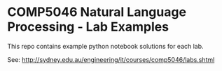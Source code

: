 # COMP5046 Natural Language Processing - Lab Examples

This repo contains example python notebook solutions for each lab.

See: http://sydney.edu.au/engineering/it/courses/comp5046/labs.shtml
